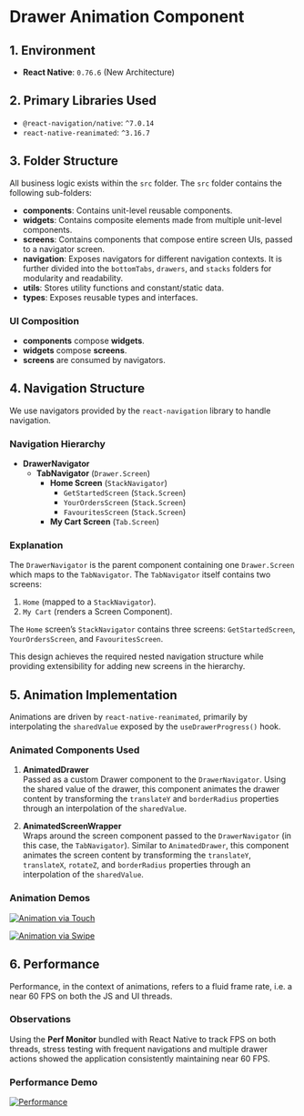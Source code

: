 # Drawer Animation Component

## 1. Environment

- **React Native**: `0.76.6` (New Architecture)

## 2. Primary Libraries Used

- `@react-navigation/native`: `^7.0.14`
- `react-native-reanimated`: `^3.16.7`

## 3. Folder Structure

All business logic exists within the `src` folder. The `src` folder contains the following sub-folders:

- **components**: Contains unit-level reusable components.
- **widgets**: Contains composite elements made from multiple unit-level components.
- **screens**: Contains components that compose entire screen UIs, passed to a navigator screen.
- **navigation**: Exposes navigators for different navigation contexts. It is further divided into the `bottomTabs`, `drawers`, and `stacks` folders for modularity and readability.
- **utils**: Stores utility functions and constant/static data.
- **types**: Exposes reusable types and interfaces.

### UI Composition

- **components** compose **widgets**.
- **widgets** compose **screens**.
- **screens** are consumed by navigators.

## 4. Navigation Structure

We use navigators provided by the `react-navigation` library to handle navigation.

### Navigation Hierarchy

- **DrawerNavigator**
  - **TabNavigator** (`Drawer.Screen`)
    - **Home Screen** (`StackNavigator`)
      - `GetStartedScreen` (`Stack.Screen`)
      - `YourOrdersScreen` (`Stack.Screen`)
      - `FavouritesScreen` (`Stack.Screen`)
    - **My Cart Screen** (`Tab.Screen`)

### Explanation

The `DrawerNavigator` is the parent component containing one `Drawer.Screen` which maps to the `TabNavigator`. The `TabNavigator` itself contains two screens:

1. `Home` (mapped to a `StackNavigator`).
2. `My Cart` (renders a Screen Component).

The `Home` screen’s `StackNavigator` contains three screens: `GetStartedScreen`, `YourOrdersScreen`, and `FavouritesScreen`.

This design achieves the required nested navigation structure while providing extensibility for adding new screens in the hierarchy.

## 5. Animation Implementation

Animations are driven by `react-native-reanimated`, primarily by interpolating the `sharedValue` exposed by the `useDrawerProgress()` hook.

### Animated Components Used

1. **AnimatedDrawer**  
   Passed as a custom Drawer component to the `DrawerNavigator`. Using the shared value of the drawer, this component animates the drawer content by transforming the `translateY` and `borderRadius` properties through an interpolation of the `sharedValue`.

2. **AnimatedScreenWrapper**  
   Wraps around the screen component passed to the `DrawerNavigator` (in this case, the `TabNavigator`). Similar to `AnimatedDrawer`, this component animates the screen content by transforming the `translateY`, `translateX`, `rotateZ`, and `borderRadius` properties through an interpolation of the `sharedValue`.

### Animation Demos

[![Animation via Touch](https://github.com/user-attachments/assets/65151d15-918f-4cc4-83c9-02aa0d7186dd)](https://github.com/user-attachments/assets/65151d15-918f-4cc4-83c9-02aa0d7186dd)

[![Animation via Swipe](https://github.com/user-attachments/assets/e286284d-0287-40b1-b695-fc699417f601)](https://github.com/user-attachments/assets/e286284d-0287-40b1-b695-fc699417f601)

## 6. Performance

Performance, in the context of animations, refers to a fluid frame rate, i.e. a near 60 FPS on both the JS and UI threads.

### Observations

Using the **Perf Monitor** bundled with React Native to track FPS on both threads, stress testing with frequent navigations and multiple drawer actions showed the application consistently maintaining near 60 FPS.

### Performance Demo

[![Performance](https://github.com/user-attachments/assets/7d92009f-a93e-4541-9c06-e08a28746ab5)](https://github.com/user-attachments/assets/7d92009f-a93e-4541-9c06-e08a28746ab5)
